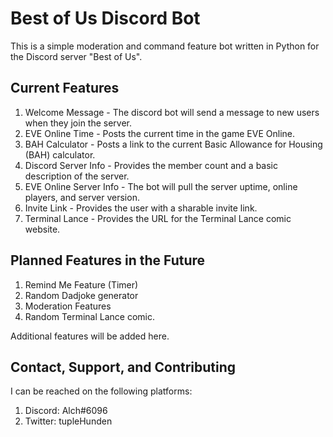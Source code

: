 # Best of Us Discord Bot

This is a simple moderation and command feature bot written in Python for the Discord server "Best of Us".

## Current Features
1. Welcome Message - The discord bot will send a message to new users when they join the server.
2. EVE Online Time - Posts the current time in the game EVE Online.
3. BAH Calculator - Posts a link to the current Basic Allowance for Housing (BAH) calculator.
4. Discord Server Info - Provides the member count and a basic description of the server.
5. EVE Online Server Info - The bot will pull the server uptime, online players, and server version.
6. Invite Link - Provides the user with a sharable invite link.
7. Terminal Lance - Provides the URL for the Terminal Lance comic website.

## Planned Features in the Future

1. Remind Me Feature (Timer)
2. Random Dadjoke generator
3. Moderation Features
4. Random Terminal Lance comic.

Additional features will be added here.

## Contact, Support, and Contributing

I can be reached on the following platforms:
1. Discord: Alch#6096
2. Twitter: tupleHunden
